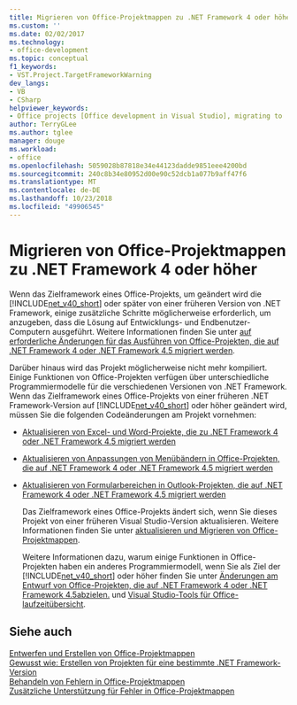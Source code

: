 ```yaml
---
title: Migrieren von Office-Projektmappen zu .NET Framework 4 oder höher
ms.custom: ''
ms.date: 02/02/2017
ms.technology:
- office-development
ms.topic: conceptual
f1_keywords:
- VST.Project.TargetFrameworkWarning
dev_langs:
- VB
- CSharp
helpviewer_keywords:
- Office projects [Office development in Visual Studio], migrating to .NET Framework 4
author: TerryGLee
ms.author: tglee
manager: douge
ms.workload:
- office
ms.openlocfilehash: 5059028b87818e34e44123dadde9851eee4200bd
ms.sourcegitcommit: 240c8b34e80952d00e90c52dcb1a077b9aff47f6
ms.translationtype: MT
ms.contentlocale: de-DE
ms.lasthandoff: 10/23/2018
ms.locfileid: "49906545"
---
```

# <a name="migrate-office-solutions-to-the-net-framework-4-or-later"></a>Migrieren von Office-Projektmappen zu .NET Framework 4 oder höher
  Wenn das Zielframework eines Office-Projekts, um geändert wird die [!INCLUDE[net_v40_short](../sharepoint/includes/net-v40-short-md.md)] oder später von einer früheren Version von .NET Framework, einige zusätzliche Schritte möglicherweise erforderlich, um anzugeben, dass die Lösung auf Entwicklungs- und Endbenutzer-Computern ausgeführt. Weitere Informationen finden Sie unter [auf erforderliche Änderungen für das Ausführen von Office-Projekten, die auf .NET Framework 4 oder .NET Framework 4.5 migriert werden](../vsto/required-changes-to-run-office-projects-that-you-migrate-to-the-dotnet-framework-4-or-the-dotnet-framework-4-5.md).  
  
 Darüber hinaus wird das Projekt möglicherweise nicht mehr kompiliert. Einige Funktionen von Office-Projekten verfügen über unterschiedliche Programmiermodelle für die verschiedenen Versionen von .NET Framework. Wenn das Zielframework eines Office-Projekts von einer früheren .NET Framework-Version auf [!INCLUDE[net_v40_short](../sharepoint/includes/net-v40-short-md.md)] oder höher geändert wird, müssen Sie die folgenden Codeänderungen am Projekt vornehmen:  
  
- [Aktualisieren von Excel- und Word-Projekte, die zu .NET Framework 4 oder .NET Framework 4.5 migriert werden](../vsto/updating-excel-and-word-projects-that-you-migrate-to-the-dotnet-framework-4-or-the-dotnet-framework-4-5.md)  
  
- [Aktualisieren von Anpassungen von Menübändern in Office-Projekten, die auf .NET Framework 4 oder .NET Framework 4.5 migriert werden](../vsto/updating-ribbon-customizations-in-office-projects-that-you-migrate-to-the-dotnet-framework-4-or-the-dotnet-framework-4-5.md)  
  
- [Aktualisieren von Formularbereichen in Outlook-Projekten, die auf .NET Framework 4 oder .NET Framework 4.5 migriert werden](../vsto/updating-form-regions-in-outlook-projects-that-you-migrate-to-the-dotnet-framework-4-or-the-dotnet-framework-4-5.md)  
  
  Das Zielframework eines Office-Projekts ändert sich, wenn Sie dieses Projekt von einer früheren Visual Studio-Version aktualisieren. Weitere Informationen finden Sie unter [aktualisieren und Migrieren von Office-Projektmappen](../vsto/upgrading-and-migrating-office-solutions.md).  
  
  Weitere Informationen dazu, warum einige Funktionen in Office-Projekten haben ein anderes Programmiermodell, wenn Sie als Ziel der [!INCLUDE[net_v40_short](../sharepoint/includes/net-v40-short-md.md)] oder höher finden Sie unter [Änderungen am Entwurf von Office-Projekten, die auf .NET Framework 4 oder .NET Framework 4.5abzielen.](../vsto/changes-to-the-design-of-office-projects-that-target-the-dotnet-framework-4-or-the-dotnet-framework-4-5.md) und [Visual Studio-Tools für Office-laufzeitübersicht](../vsto/visual-studio-tools-for-office-runtime-overview.md).  
  
## <a name="see-also"></a>Siehe auch  
 [Entwerfen und Erstellen von Office-Projektmappen](../vsto/designing-and-creating-office-solutions.md)   
 [Gewusst wie: Erstellen von Projekten für eine bestimmte .NET Framework-Version](../ide/how-to-target-a-version-of-the-dotnet-framework.md)   
 [Behandeln von Fehlern in Office-Projektmappen](../vsto/troubleshooting-errors-in-office-solutions.md)   
 [Zusätzliche Unterstützung für Fehler in Office-Projektmappen](../vsto/additional-support-for-errors-in-office-solutions.md)  
  
  